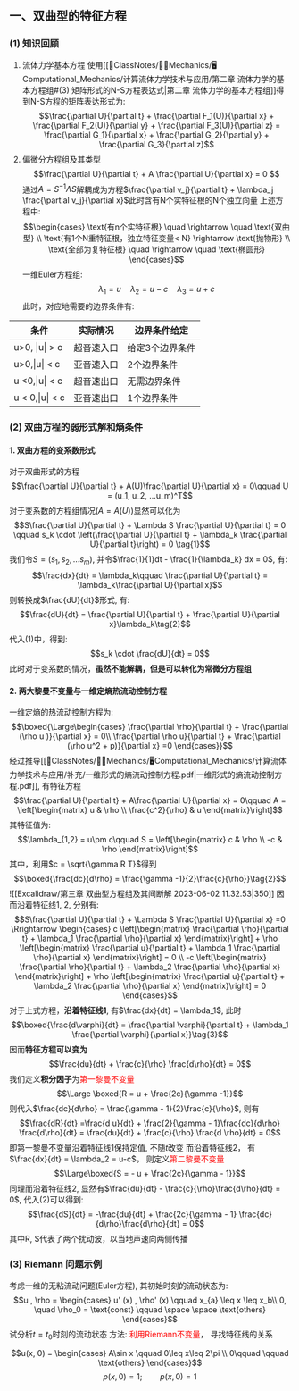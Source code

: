 ## 一、双曲型的特征方程
### (1) 知识回顾
1. 流体力学基本方程
使用[[📘ClassNotes/👨‍🔧Mechanics/🖥️Computational_Mechanics/计算流体力学技术与应用/第二章 流体力学的基本方程组#(3) 矩阵形式的N-S方程表达式|第二章 流体力学的基本方程组]]得到N-S方程的矩阵表达形式为:
$$\frac{\partial U}{\partial t} + \frac{\partial F_1(U)}{\partial x} + \frac{\partial F_2(U)}{\partial y} + \frac{\partial F_3(U)}{\partial z} = \frac{\partial G_1}{\partial x} + \frac{\partial G_2}{\partial y} + \frac{\partial G_3}{\partial z}$$
2. 偏微分方程组及其类型
$$\frac{\partial U}{\partial t} + A \frac{\partial U}{\partial x} =  0 $$
通过$A = S^{-1}\Lambda S$解耦成为方程$\frac{\partial v_j}{\partial t} + \lambda_j \frac{\partial v_j}{\partial x}$此时含有N个实特征根的N个独立向量
上述方程中: 
$$\begin{cases}
\text{有n个实特征根} \quad \rightarrow  \quad  \text{双曲型} \\
\text{有1个N重特征根，独立特征变量< N}  \rightarrow \text{抛物形} \\
\text{全部为复特征根} \quad  \rightarrow   \quad  \text{椭圆形}
\end{cases}$$
一维Euler方程组: 
$$\lambda_1 = u \quad \lambda_2 = u -c \quad  \lambda_3 = u + c$$
此时，对应地需要的边界条件有:

| 条件            | 实际情况   | 边界条件给定    |
| --------------- | ---------- | --------------- |
| u>0, \|u\| > c  | 超音速入口 | 给定3个边界条件 |
| u>0,\|u\| < c   | 亚音速入口 | 2个边界条件     |
| u <0,\|u\| < c  | 超音速出口 | 无需边界条件    |
| u < 0,\|u\| < c | 亚音速出口 | 1个边界条件     | 

### (2) 双曲方程的弱形式解和熵条件
#### 1. 双曲方程的变系数形式
对于双曲形式的方程
$$\frac{\partial U}{\partial t} + A(U)\frac{\partial U}{\partial x} =  0\qquad U = (u_1, u_2, ...u_m)^T$$
对于变系数的方程组情况($A= A(U)$)显然可以化为
$$S\frac{\partial U}{\partial t} + \Lambda S \frac{\partial U}{\partial t} = 0 \qquad  s_k \cdot \left(\frac{\partial U}{\partial t} + \lambda_k \frac{\partial U}{\partial t}\right) = 0 \tag{1}$$
我们令$S =(s_1 , s_2, ... s_m)$, 并令$\frac{1}{1}dt - \frac{1}{\lambda_k} dx = 0$, 有:
$$\frac{dx}{dt} = \lambda_k\qquad  \frac{\partial U}{\partial t} = \lambda_k\frac{\partial U}{\partial x}$$
则转换成$\frac{dU}{dt}$形式, 有:
$$\frac{dU}{dt} = \frac{\partial U}{\partial t} + \frac{\partial U}{\partial x}\lambda_k\tag{2}$$
代入(1)中，得到:
$$s_k \cdot \frac{dU}{dt} = 0$$
此时对于变系数的情况，**虽然不能解耦，但是可以转化为常微分方程组**

#### 2. 两大黎曼不变量与一维定熵热流动控制方程
一维定熵的热流动控制方程为: 
$$\boxed{\Large\begin{cases}
\frac{\partial \rho}{\partial t}  + \frac{\partial (\rho u )}{\partial x} = 0\\
\frac{\partial \rho u}{\partial t} + \frac{\partial (\rho u^2 + p)}{\partial x} =0 
\end{cases}}$$
经过推导[[📘ClassNotes/👨‍🔧Mechanics/🖥️Computational_Mechanics/计算流体力学技术与应用/补充/一维形式的熵流动控制方程.pdf|一维形式的熵流动控制方程.pdf]], 有特征方程
$$\frac{\partial U}{\partial t} + A\frac{\partial U}{\partial x} = 0\qquad A = \left[\begin{matrix}
u & \rho \\ \frac{c^2}{\rho} & u 
\end{matrix}\right]$$
其特征值为: 
$$\lambda_{1,2} = u\pm c\qquad  S = \left[\begin{matrix}
c & \rho \\ -c & \rho 
\end{matrix}\right]$$
其中，利用$c = \sqrt{\gamma R T}$得到
$$\boxed{\frac{dc}{d\rho} = \frac{\gamma -1}{2}\frac{c}{\rho}}\tag{2}$$
![[Excalidraw/第三章 双曲型方程组及其间断解 2023-06-02 11.32.53|350]]
因而沿着特征线1, 2, 分别有: 
$$S\frac{\partial U}{\partial t} + \Lambda S \frac{\partial U}{\partial x} =0 \Rrightarrow \begin{cases}
 c \left[\begin{matrix}
\frac{\partial \rho}{\partial t} + \lambda_1 \frac{\partial \rho}{\partial x}
\end{matrix}\right] + \rho \left[\begin{matrix}
\frac{\partial u}{\partial t} + \lambda_1 \frac{\partial \rho}{\partial x}
\end{matrix}\right]  = 0 \\
-c \left[\begin{matrix}
\frac{\partial \rho}{\partial t} + \lambda_2 \frac{\partial \rho}{\partial x}
\end{matrix}\right] + \rho \left[\begin{matrix}
\frac{\partial u}{\partial t} + \lambda_2 \frac{\partial \rho}{\partial x}
\end{matrix}\right] = 0 
\end{cases}$$
对于上式方程，**沿着特征线1**, 有$\frac{dx}{dt} = \lambda_1$, 此时
$$\boxed{\frac{d\varphi}{dt} = \frac{\partial \varphi}{\partial t} + \lambda_1 \frac{\partial \varphi}{\partial x}}\tag{3}$$
因而**特征方程可以变为**
$$\frac{du}{dt} + \frac{c}{\rho} \frac{d\rho}{dt} = 0$$
我们定义**积分因子**为<mark style="background: transparent; color: red">第一黎曼不变量</mark>
$$\Large \boxed{R = u + \frac{2c}{\gamma -1}}$$
则代入$\frac{dc}{d\rho} = \frac{\gamma - 1}{2}\frac{c}{\rho}$, 则有
$$\frac{dR}{dt} =\frac{d u}{dt} + \frac{2}{\gamma - 1}\frac{dc}{d\rho} \frac{d\rho}{dt} = \frac{du}{dt} +  \frac{c}{\rho} \frac{d \rho}{dt} = 0$$
即第一黎曼不变量沿着特征线1保持定值, 不随$t$改变
而沿着特征线2， 有$\frac{dx}{dt} = \lambda_2 = u-c$， 则定义<mark style="background: transparent; color: red">第二黎曼不变量</mark>
$$\Large\boxed{S = - u + \frac{2c}{\gamma - 1}}$$
同理而沿着特征线2, 显然有$\frac{du}{dt} - \frac{c}{\rho}\frac{d\rho}{dt} = 0$, 代入(2)可以得到:
$$\frac{dS}{dt} = -\frac{du}{dt} + \frac{2c}{\gamma - 1} \frac{dc}{d\rho}\frac{d\rho}{dt} = 0$$
其中R, S代表了两个扰动波，以当地声速向两侧传播

### (3) Riemann 问题示例
考虑一维的无粘流动问题(Euler方程), 其初始时刻的流动状态为:
$$u , \rho = \begin{cases}
u' (x) , \rho' (x)  \qquad x_{a} \leq x \leq x_b\\
0, \quad \rho_0 = \text{const}  \qquad  \space \space \text{others}
\end{cases}$$
试分析$t=t_0$时刻的流动状态
方法: <mark style="background: transparent; color: red">利用Riemann不变量</mark>， 寻找特征线的关系





$$u(x, 0) = \begin{cases}
A\sin x \qquad 0\leq  x\leq 2\pi  \\ 0\qquad  \qquad \text{others}
\end{cases}$$
$$\rho(x, 0) = 1; \qquad p(x, 0) =1$$

